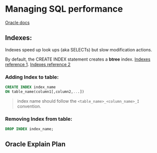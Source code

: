 # Managing SQL performance

[Oracle docs](https://docs.oracle.com/cd/B19306_01/server.102/b14211/ex_plan.htm#i3305)

## Indexes:

Indexes speed up look ups (aka SELECTs) but slow modification actions.

By default, the CREATE INDEX statement creates a __btree__ index. [Indexes reference 1](https://www.sqlshack.com/what-is-the-difference-between-clustered-and-non-clustered-indexes-in-sql-server/). [Indexes reference 2](https://www.oracletutorial.com/oracle-index/oracle-create-index/)

### Adding Index to table:
```sql
CREATE INDEX index_name 
ON table_name(column1[,column2,...])
```

> index name should follow the `<table_name>_<column_name>_I` convention.

### Removing Index from table:
```sql
DROP INDEX index_name;
```

## Oracle Explain Plan
